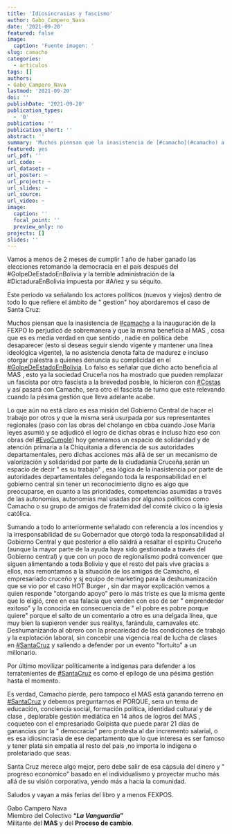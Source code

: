 ```yaml
---
title: 'Idiosincrasias y fascismo'
author: Gabo_Campero_Nava
date: '2021-09-20'
featured: false
image:
  caption: 'Fuente imagen: '
slug: camacho
categories:
  - articulos
tags: []
authors:
- Gabo_Campero_Nava
lastmod: '2021-09-20'
doi: ''
publishDate: '2021-09-20'
publication_types:
  - '0'
publication: ''
publication_short: ''
abstract: ''
summary: 'Muchos piensan que la inasistencia de [#camacho](#camacho) a la inauguración de la FEXPO lo perjudicó de sobremanera y que la misma  beneficia al MAS , cosa que es es media verdad'
featured: yes
url_pdf: ''
url_code: ~
url_dataset: ~
url_poster: ~
url_project: ~
url_slides: ~
url_source: 
url_video: ~
image:
  caption: ''
  focal_point: ''
  preview_only: no
projects: []
slides: ''
---
```


Vamos a menos de 2 meses de cumplir 1 año de haber  ganado las elecciones retomando la democracia en el país después del #GolpeDeEstadoEnBolivia y la terrible administración de la #DictaduraEnBolivia  impuesta por #Añez y su séquito. 

Este periodo va señalando los actores políticos (nuevos y viejos) dentro de todo lo que refiere el ámbito de " gestion" hoy abordaremos el caso de Santa Cruz: 

Muchos piensan que la inasistencia de [#camacho](#camacho) a la inauguración de la FEXPO lo perjudicó de sobremanera y que la misma  beneficia al MAS , cosa que es es media verdad en que sentido , nadie en politica debe desaparecer (esto si deseas seguir siendo vigente y mantener una línea ideológica vigente), la no asistencia denota falta de madurez e incluso otorgar palestra a quienes denuncia su complicidad en el [#GolpeDeEstadoEnBolivia](#GolpeDeEstadoEnBolivia). Lo falso es señalar que dicho acto beneficia al MAS , esto ya la sociedad Cruceña nos ha mostrado que pueden remplazar un fascista por otro fascista a la brevedad posible, lo hicieron con [#Costas](#Costas) y así pasará con Camacho, sera otro el fascista de turno que este relevando  cuando la pésima gestión  que lleva adelante acabe. 

Lo que aún no está claro es esa misión del Gobierno Central de hacer el trabajo por otros  y que la misma será usurpada por sus representantes regionales (paso con las obras del cholango en cbba cuando Jose María leyes asumió y se adjudicó el logro de dichas obras  e incluso hizo eso con obras del [#EvoCumple](#EvoCumple)) hoy generamos un espacio de solidaridad y de atención primaria  a la Chiquitania  a diferencia de sus autoridades departamentales, pero dichas acciones más allá de ser un mecanismo de valorización y solidaridad por parte de la ciudadanía Cruceña,serán un espacio de decir " es su trabajo" , esa lógica de la inasistencia por parte de autoridades departamentales delegando toda la responsabilidad en el gobierno central sin tener un reconocimiento digno es algo que preocuparse, en cuanto a las prioridades, competencias asumidas a través de las autonomías, autonomías mal usadas por algunos políticos como Camacho o su grupo de  amigos de fraternidad del comité civico o la iglesia católica.

Sumando a todo lo anteriormente señalado con referencia a los incendios y la irresponsabilidad de su Gobernador que otorgó toda la responsabilidad al Gobierno Central y que posterior a ello  saldrá a resaltar el espíritu Cruceño (aunque la mayor parte de la ayuda haya sido gestionada a través del Gobierno central) y que con un poco de regionalismo podrá convencer que siguen alimentando a toda Bolivia y que el resto del país vive gracias a ellos, nos remontamos a la situación de los amigos de Camacho, el empresariado cruceño y sj equipo de marketing para la deshumanización que se vio por el caso HOT Burger , sin dar mayor explicación vemos a quien responde "otorgando apoyo" pero lo más triste es que la misma gente que lo eligió, cree en esa falacia que venden con eso  de ser " emprendedor exitoso" y la conocida en consecuencia de " el pobre es pobre porque quiere" porque el salto de un comentario a otro es una delgada línea, que muy bien la supieron vender sus realitys, farándula, carnavales etc. Deshumanizando al obrero con la precariedad de las condiciones de trabajo y la explotación laboral, sin concebir una vigencia real de lucha de clases en [#SantaCruz](#SantaCruz) y saliendo a defender por un evento "fortuito" a un millonario.

Por último movilizar políticamente a indígenas para defender a los terratenientes de [#SantaCruz](#SantaCruz) es como el epílogo de una pésima gestión hasta el momento.

Es verdad, Camacho pierde, pero tampoco el MAS está ganando terreno en [#SantaCruz](#SantaCruz) y debemos preguntarnos el PORQUE, sera un tema de educación, conciencia social, formación política, identidad cultural y de clase  , deplorable  gestión mediática en 14 años de logros del MAS , coqueteo con el empresariado Golpista que puede parar 21 días de ganancias por la " democracia"  pero protesta al dar incremento salarial, o es esa idiosincrasia de ese departamento que lo que interesa es ser famoso y tener plata sin empatía al resto del país ,no importa lo indígena o proletariado que seas.

Santa Cruz merece algo mejor, pero debe salir de esa cápsula del dinero y " progreso económico" basado en el individualismo y proyectar mucho más allá de su visión corporativa, yendo más a hacia la comunidad.
 
Saludos y vayan a más ferias del libro  y a menos FEXPOS.


Gabo Campero Nava<br>
Miembro del Colectivo **“*La Vanguardia*”**<br>
Militante del **MAS** y del **Proceso de cambio**.<br>

